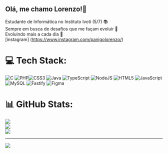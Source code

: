 ## Olá, me chamo Lorenzo!👋

Estudante de Informática no Instituto Ivoti (5/7) 📚 <br>
Sempre em busca de desafios que me façam evoluir 🚀 <br>
Evoluindo mais a cada dia 🌱 <br> [instagram] (https://www.instagram.com/panigolorenzo/)


# 💻 Tech Stack:
![C](https://img.shields.io/badge/c-%2300599C.svg?style=for-the-badge&logo=c&logoColor=white) ![PHP](https://img.shields.io/badge/php-%23777BB4.svg?style=for-the-badge&logo=php&logoColor=white)![CSS3](https://img.shields.io/badge/css3-%231572B6.svg?style=for-the-badge&logo=css3&logoColor=white) ![Java](https://img.shields.io/badge/java-%23ED8B00.svg?style=for-the-badge&logo=openjdk&logoColor=white) ![TypeScript](https://img.shields.io/badge/typescript-%23007ACC.svg?style=for-the-badge&logo=typescript&logoColor=white) ![NodeJS](https://img.shields.io/badge/node.js-6DA55F?style=for-the-badge&logo=node.js&logoColor=white) ![HTML5](https://img.shields.io/badge/html5-%23E34F26.svg?style=for-the-badge&logo=html5&logoColor=white) ![JavaScript](https://img.shields.io/badge/javascript-%23323330.svg?style=for-the-badge&logo=javascript&logoColor=%23F7DF1E) ![MySQL](https://img.shields.io/badge/mysql-4479A1.svg?style=for-the-badge&logo=mysql&logoColor=white) ![Fastify](https://img.shields.io/badge/fastify-%23000000.svg?style=for-the-badge&logo=fastify&logoColor=white) ![Figma](https://img.shields.io/badge/figma-%23F24E1E.svg?style=for-the-badge&logo=figma&logoColor=white)
# 📊 GitHub Stats:
![](https://github-readme-stats.vercel.app/api?username=LorenzoPanigo&theme=dark&hide_border=false&include_all_commits=false&count_private=false)<br/>
![](https://nirzak-streak-stats.vercel.app/?user=LorenzoPanigo&theme=dark&hide_border=false)<br/>
![](https://github-readme-stats.vercel.app/api/top-langs/?username=LorenzoPanigo&theme=dark&hide_border=false&include_all_commits=false&count_private=false&layout=compact)

---
[![](https://visitcount.itsvg.in/api?id=LorenzoPanigo&icon=0&color=0)](https://visitcount.itsvg.in)

<!-- Proudly created with GPRM ( https://gprm.itsvg.in ) -->
